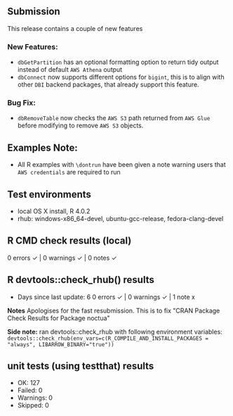 ## Submission
This release contains a couple of new features

### New Features:
* `dbGetPartition` has an optional formatting option to return tidy output instead of default `AWS Athena` output
* `dbConnect` now supports different options for `bigint`, this is to align with other `DBI` backend packages, that already support this feature.

### Bug Fix:
* `dbRemoveTable` now checks the `AWS S3` path returned from `AWS Glue` before modifying to remove `AWS S3` objects.

## Examples Note:
* All R examples with `\dontrun` have been given a note warning users that `AWS credentials` are required to run

## Test environments
* local OS X install, R 4.0.2
* rhub: windows-x86_64-devel, ubuntu-gcc-release, fedora-clang-devel

## R CMD check results (local)
0 errors ✓ | 0 warnings ✓ | 0 notes ✓

## R devtools::check_rhub() results
*  Days since last update: 6
0 errors ✓ | 0 warnings ✓ | 1 note x

**Notes**
Apologises for the fast resubmission. This is to fix "CRAN Package Check Results for Package noctua"

**Side note:** ran devtools::check_rhub with following environment variables:
`devtools::check_rhub(env_vars=c(R_COMPILE_AND_INSTALL_PACKAGES = "always", LIBARROW_BINARY="true"))`

## unit tests (using testthat) results
* OK:       127
* Failed:   0
* Warnings: 0
* Skipped:  0
